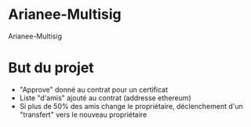 # Arianee-Multisig
Arianee-Multisig

# But du projet 

- "Approve" donné au contrat pour un certificat
- Liste "d'amis" ajouté au contrat (addresse ethereum)
- Si plus de 50% des amis change le propriétaire, déclenchement d'un "transfert" vers le nouveau propriétaire